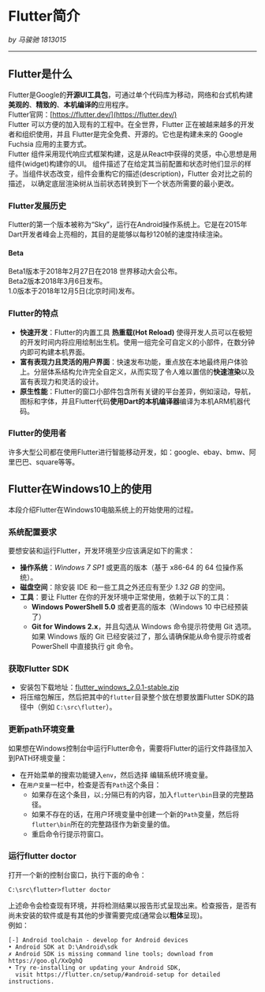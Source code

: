 # Flutter简介
*by 马骏驰 1813015*
***
## Flutter是什么
Flutter是Google的**开源UI工具包**，可通过单个代码库为移动，网络和台式机构建**美观的**、**精致的**、**本机编译的**应用程序。  
Flutter官网：[https://flutter.dev/](https://flutter.dev/)   
Flutter 可以方便的加入现有的工程中。在全世界，Flutter 正在被越来越多的开发者和组织使用，并且 Flutter是完全免费、开源的。它也是构建未来的 Google Fuchsia 应用的主要方式。   
Flutter 组件采用现代响应式框架构建，这是从React中获得的灵感，中心思想是用组件(widget)构建你的UI。 组件描述了在给定其当前配置和状态时他们显示的样子。当组件状态改变，组件会重构它的描述(description)，Flutter 会对比之前的描述， 以确定底层渲染树从当前状态转换到下一个状态所需要的最小更改。
### Flutter发展历史
Flutter的第一个版本被称为“Sky”，运行在Android操作系统上。它是在2015年Dart开发者峰会上亮相的，其目的是能够以每秒120帧的速度持续渲染。  
#### Beta
Beta1版本于2018年2月27日在2018 世界移动大会公布。   
Beta2版本2018年3月6日发布。   
1.0版本于2018年12月5日(北京时间)发布。   
### Flutter的特点
* **快速开发**：Flutter的内置工具 __热重载(Hot Reload)__ 使得开发人员可以在极短的开发时间内将应用绘制出生机。使用一组完全可自定义的小部件，在数分钟内即可构建本机界面。
* **富有表现力且灵活的用户界面**：快速发布功能，重点放在本地最终用户体验上。分层体系结构允许完全自定义，从而实现了令人难以置信的**快速渲染**以及富有表现力和灵活的设计。
* **原生性能**：Flutter的窗口小部件包含所有关键的平台差异，例如滚动，导航，图标和字体，并且Flutter代码**使用Dart的本机编译器**编译为本机ARM机器代码。
### Flutter的使用者
许多大型公司都在使用Flutter进行智能移动开发，如：google、ebay、bmw、阿里巴巴、square等等。
## Flutter在Windows10上的使用
本段介绍Flutter在Windows10电脑系统上的开始使用的过程。
### 系统配置要求
要想安装和运行Flutter，开发环境至少应该满足如下的需求：
* **操作系统**：*Windows 7 SP1* 或更高的版本（基于 x86-64 的 64 位操作系统）。
* **磁盘空间**：除安装 IDE 和一些工具之外还应有至少 *1.32 GB* 的空间。
* **工具**：要让 Flutter 在你的开发环境中正常使用，依赖于以下的工具：
  -  **Windows PowerShell 5.0** 或者更高的版本（Windows 10 中已经预装了）
  -  **Git for Windows 2.x**，并且勾选从 Windows 命令提示符使用 Git 选项。  
  如果 Windows 版的 Git 已经安装过了，那么请确保能从命令提示符或者 PowerShell 中直接执行 git 命令。
### 获取Flutter SDK
* 安装包下载地址：[flutter_windows_2.0.1-stable.zip](https://storage.flutter-io.cn/flutter_infra/releases/stable/windows/flutter_windows_2.0.1-stable.zip)
* 将压缩包解压，然后把其中的`flutter`目录整个放在想要放置Flutter SDK的路径中（例如 `C:\src\flutter`）。
### 更新path环境变量
如果想在Windows控制台中运行Flutter命令，需要将Flutter的运行文件路径加入到PATH环境变量：
* 在开始菜单的搜索功能键入`env`，然后选择 编辑系统环境变量。
* 在`用户变量`一栏中，检查是否有`Path`这个条目：
  -  如果存在这个条目，以`;`分隔已有的内容，加入`flutter\bin`目录的完整路径。
  -  如果不存在的话，在用户环境变量中创建一个新的`Path`变量，然后将`flutter\bin`所在的完整路径作为新变量的值。
  -  重启命令行提示符窗口。
### 运行flutter doctor
打开一个新的控制台窗口，执行下面的命令： 
```
C:\src\flutter>flutter doctor
```     
上述命令会检查现有环境，并将检测结果以报告形式呈现出来。检查报告，是否有尚未安装的软件或是有其他的步骤需要完成(通常会以**粗体**呈现)。  
例如：
```
[-] Android toolchain - develop for Android devices
• Android SDK at D:\Android\sdk
✗ Android SDK is missing command line tools; download from https://goo.gl/XxQghQ
• Try re-installing or updating your Android SDK,
  visit https://flutter.cn/setup/#android-setup for detailed instructions.
```   
